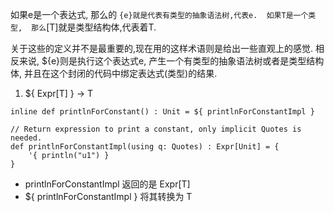 如果e是一个表达式,
那么的 `{e}就是代表有类型的抽象语法树,代表e. 
如果T是一个类型, 
那么`[T]就是类型结构体,代表着T. 


关于这些的定义并不是最重要的,现在用的这样术语则是给出一些直观上的感觉.
相反来说, 
${e}则是执行这个表达式e, 产生一个有类型的抽象语法树或者是类型结构体, 并且在这个封闭的代码中绑定表达式(类型)的结果.



1. ${ Expr[T] }  -> T
```
inline def printlnForConstant() : Unit = ${ printlnForConstantImpl }

// Return expression to print a constant, only implicit Quotes is needed.
def printlnForConstantImpl(using q: Quotes) : Expr[Unit] = {
    '{ println("u1") }
}
```
- printlnForConstantImpl 返回的是 Expr[T]
- ${ printlnForConstantImpl } 将其转换为 T
